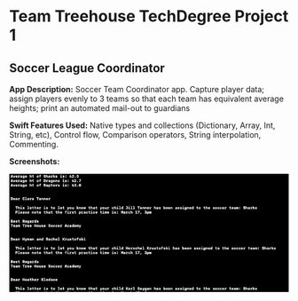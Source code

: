 # Team Treehouse TechDegree Project 1

## Soccer League Coordinator

**App Description:**  Soccer Team Coordinator app.  Capture player data; assign players evenly to 3 teams so that each team has equivalent average heights; print an automated mail-out to guardians

**Swift Features Used:** 
Native types and collections (Dictionary, Array, Int, String, etc), Control flow, Comparison operators, String interpolation, Commenting.

**Screenshots:** 

![](./ScreenShots/TD_P1_01.png)
